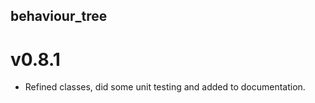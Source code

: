 behaviour_tree
--------------

v0.8.1
======
- Refined classes, did some unit testing and added to documentation.